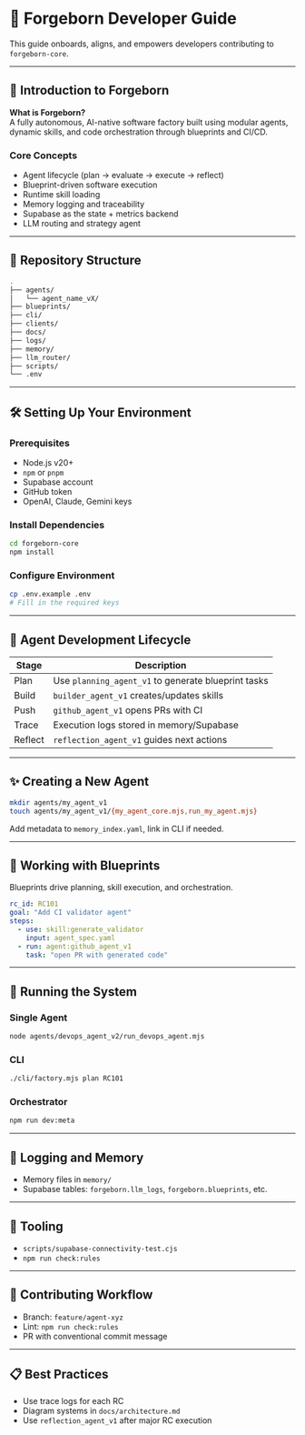 
# 🧭 Forgeborn Developer Guide

This guide onboards, aligns, and empowers developers contributing to `forgeborn-core`.

---

## 🚀 Introduction to Forgeborn

**What is Forgeborn?**  
A fully autonomous, AI-native software factory built using modular agents, dynamic skills, and code orchestration through blueprints and CI/CD.

### Core Concepts

- Agent lifecycle (plan → evaluate → execute → reflect)
- Blueprint-driven software execution
- Runtime skill loading
- Memory logging and traceability
- Supabase as the state + metrics backend
- LLM routing and strategy agent

---

## 🧱 Repository Structure

```bash
.
├── agents/
│   └── agent_name_vX/
├── blueprints/
├── cli/
├── clients/
├── docs/
├── logs/
├── memory/
├── llm_router/
├── scripts/
└── .env
```

---

## 🛠️ Setting Up Your Environment

### Prerequisites

- Node.js v20+
- `npm` or `pnpm`
- Supabase account
- GitHub token
- OpenAI, Claude, Gemini keys

### Install Dependencies

```bash
cd forgeborn-core
npm install
```

### Configure Environment

```bash
cp .env.example .env
# Fill in the required keys
```

---

## 🧠 Agent Development Lifecycle

| Stage | Description |
|-------|-------------|
| Plan | Use `planning_agent_v1` to generate blueprint tasks |
| Build | `builder_agent_v1` creates/updates skills |
| Push | `github_agent_v1` opens PRs with CI |
| Trace | Execution logs stored in memory/Supabase |
| Reflect | `reflection_agent_v1` guides next actions |

---

## ✨ Creating a New Agent

```bash
mkdir agents/my_agent_v1
touch agents/my_agent_v1/{my_agent_core.mjs,run_my_agent.mjs}
```

Add metadata to `memory_index.yaml`, link in CLI if needed.

---

## 🧩 Working with Blueprints

Blueprints drive planning, skill execution, and orchestration.

```yaml
rc_id: RC101
goal: "Add CI validator agent"
steps:
  - use: skill:generate_validator
    input: agent_spec.yaml
  - run: agent:github_agent_v1
    task: "open PR with generated code"
```

---

## 🧪 Running the System

### Single Agent
```bash
node agents/devops_agent_v2/run_devops_agent.mjs
```

### CLI
```bash
./cli/factory.mjs plan RC101
```

### Orchestrator
```bash
npm run dev:meta
```

---

## 🧠 Logging and Memory

- Memory files in `memory/`
- Supabase tables: `forgeborn.llm_logs`, `forgeborn.blueprints`, etc.

---

## 🧰 Tooling

- `scripts/supabase-connectivity-test.cjs`
- `npm run check:rules`

---

## 🔁 Contributing Workflow

- Branch: `feature/agent-xyz`
- Lint: `npm run check:rules`
- PR with conventional commit message

---

## 📋 Best Practices

- Use trace logs for each RC
- Diagram systems in `docs/architecture.md`
- Use `reflection_agent_v1` after major RC execution
